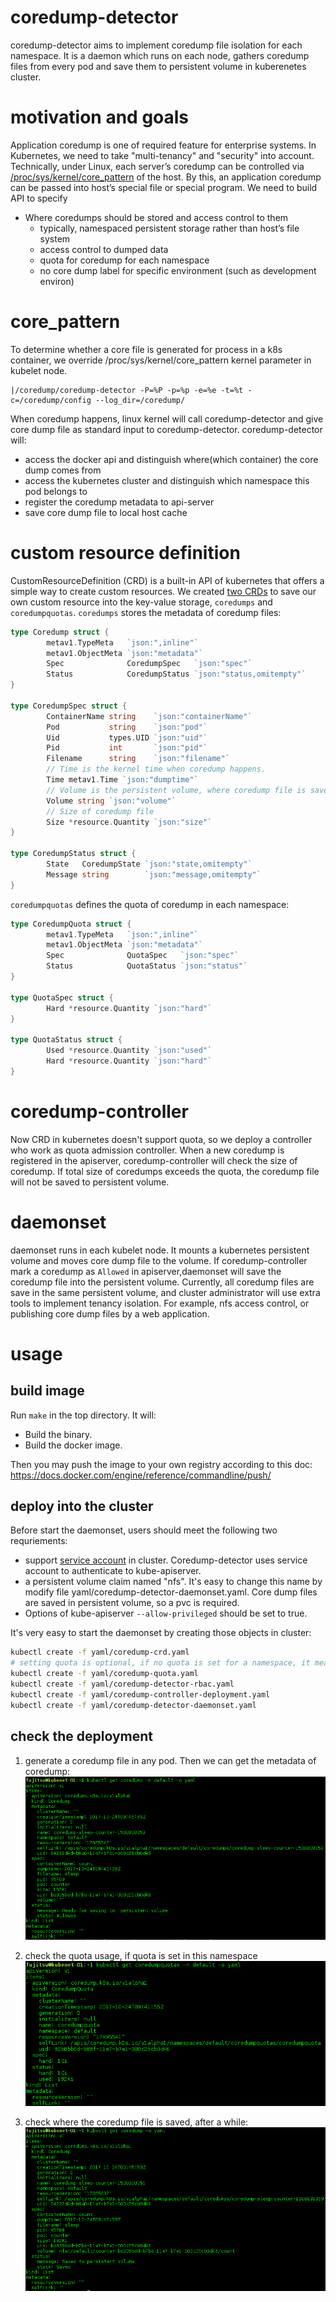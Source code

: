 # coredump-detector

coredump-detector aims to implement coredump file isolation for each namespace.
It is a daemon which runs on each node, gathers coredump files from every pod and
save them to persistent volume in kuberenetes cluster.


# motivation and goals
Application coredump is one of required feature for enterprise systems. In Kubernetes,
we need to take "multi-tenancy" and "security" into account. Technically, under Linux,
each server’s coredump can be controlled via [/proc/sys/kernel/core_pattern](http://man7.org/linux/man-pages/man5/core.5.html)
of the host. By this, an application coredump can be passed into host’s special file or
special program. We need to build API to specify
- Where coredumps should be stored and access control to them
  - typically, namespaced persistent storage rather than host’s file system
  - access control to dumped data
  - quota for coredump for each namespace
  - no core dump label for specific environment (such as development environ)

# core_pattern
To determine whether a core file is generated for process in a k8s container, we
override /proc/sys/kernel/core_pattern kernel parameter in kubelet node.
```
|/coredump/coredump-detector -P=%P -p=%p -e=%e -t=%t -c=/coredump/config --log_dir=/coredump/
```

When coredump happens, linux kernel will call coredump-detector and give core
dump file as standard input to coredump-detector.
coredump-detector will:
* access the docker api and distinguish where(which container) the core dump comes from
* access the kubernetes cluster and distinguish which namespace this pod belongs to
* register the coredump metadata to api-server
* save core dump file to local host cache

# custom resource definition
CustomResourceDefinition (CRD) is a built-in API of kubernetes that offers a simple way
to create custom resources. We created [two CRDs](yaml/coredump-crd.yaml) to save our own
custom resource into the key-value storage, `coredumps` and `coredumpquotas`.
`coredumps` stores the metadata of coredump files:
```go
type Coredump struct {
        metav1.TypeMeta   `json:",inline"`
        metav1.ObjectMeta `json:"metadata"`
        Spec              CoredumpSpec   `json:"spec"`
        Status            CoredumpStatus `json:"status,omitempty"`
}

type CoredumpSpec struct {
        ContainerName string    `json:"containerName"`
        Pod           string    `json:"pod"`
        Uid           types.UID `json:"uid"`
        Pid           int       `json:"pid"`
        Filename      string    `json:"filename"`
        // Time is the kernel time when coredump happens.
        Time metav1.Time `json:"dumptime"`
        // Volume is the persistent volume, where coredump file is saved.
        Volume string `json:"volume"`
        // Size of coredump file
        Size *resource.Quantity `json:"size"`
}

type CoredumpStatus struct {
        State   CoredumpState `json:"state,omitempty"`
        Message string        `json:"message,omitempty"`
}
```

`coredumpquotas` defines the quota of coredump in each namespace:
```go
type CoredumpQuota struct {
        metav1.TypeMeta   `json:",inline"`
        metav1.ObjectMeta `json:"metadata"`
        Spec              QuotaSpec   `json:"spec"`
        Status            QuotaStatus `json:"status"`
}

type QuotaSpec struct {
        Hard *resource.Quantity `json:"hard"`
}

type QuotaStatus struct {
        Used *resource.Quantity `json:"used"`
        Hard *resource.Quantity `json:"hard"`
}
```

# coredump-controller
Now CRD in kubernetes doesn't support quota, so we deploy a controller who work as
quota admission controller. When a new coredump is registered in the apiserver,
coredump-controller will check the size of coredump. If total size of coredumps
exceeds the quota, the coredump file will not be saved to persistent volume.

# daemonset
daemonset runs in each kubelet node. It mounts a kubernetes persistent volume and
moves core dump file to the volume. If coredump-controller mark a coredump as `Allowed`
in apiserver,daemonset will save the coredump file into the persistent volume. 
Currently, all coredump files are save in the same persistent volume, and cluster
administrator will use extra tools to implement tenancy isolation. For example, nfs
access control, or publishing core dump files by a web application.

# usage
## build image
Run `make` in the top directory. It will:
* Build the binary.
* Build the docker image.

Then you may push the image to your own registry according to this doc:
https://docs.docker.com/engine/reference/commandline/push/

## deploy into the cluster
Before start the daemonset, users should meet the following two requriements:
* support [service account](https://kubernetes.io/docs/tasks/configure-pod-container/configure-service-account/) in cluster.
Coredump-detector uses service account to authenticate to kube-apiserver.
* a persistent volume claim named "nfs". It's easy to change this name
by modify file yaml/coredump-detector-daemonset.yaml. Core dump files
are saved in persistent volume, so a pvc is required.
* Options of kube-apiserver `--allow-privileged` should be set to true.

It's very easy to start the daemonset by creating those objects in cluster:
``` bash
kubectl create -f yaml/coredump-crd.yaml 
# setting quota is optional, if no quota is set for a namespace, it means unlimited.
kubectl create -f yaml/coredump-quota.yaml 
kubectl create -f yaml/coredump-detector-rbac.yaml
kubectl create -f yaml/coredump-controller-deployment.yaml
kubectl create -f yaml/coredump-detector-daemonset.yaml
```

## check the deployment
1. generate a coredump file in any pod. Then we can get the metadata of coredump:
![coredump-metadata](./images/coredump-metadata.png)

2. check the quota usage, if quota is set in this namespace
![coredump-quota](./images/coredump-quota.png)

3. check where the coredump file is saved, after a while:
![coredump-metadata-saved](./images/coredump-metadata-saved.png)
